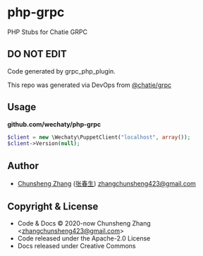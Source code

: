 # php-grpc

PHP Stubs for Chatie GRPC

## DO NOT EDIT

Code generated by grpc_php_plugin.

This repo was generated via DevOps from [@chatie/grpc](https://github.com/chatie/grpc)

## Usage

**github.com/wechaty/php-grpc**

```php
$client = new \Wechaty\PuppetClient("localhost", array());
$client->Version(null);
```

## Author

- [Chunsheng Zhang](https://github.com/zhangchunsheng) ([张春生](https://linkedin.com/in/justwannabewithyou)) zhangchunsheng423@gmail.com

## Copyright & License

- Code & Docs © 2020-now Chunsheng Zhang \<zhangchunsheng423@gmail.com\>
- Code released under the Apache-2.0 License
- Docs released under Creative Commons
